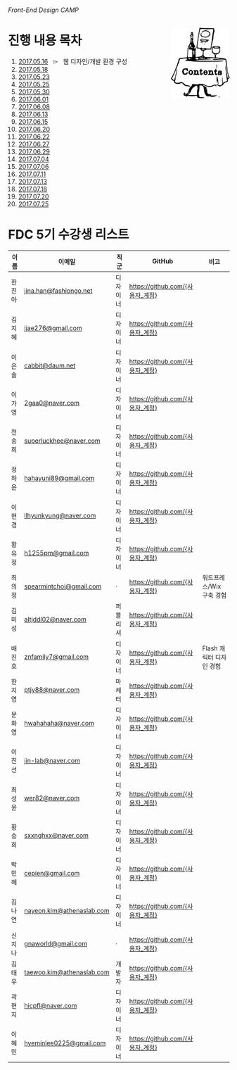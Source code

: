 ###### Front-End Design CAMP

<img src="../Assets/table-of-contents.png" alt="목차" align="right" width="134" height="160">

# 진행 내용 목차

1. [2017.05.16](./README/0516.md) &nbsp; ⌲ &nbsp; 웹 디자인/개발 환경 구성
1. [2017.05.18]() &nbsp;
1. [2017.05.23]() &nbsp;
1. [2017.05.25]() &nbsp;
1. [2017.05.30]() &nbsp;
1. [2017.06.01]() &nbsp;
1. [2017.06.08]() &nbsp;
1. [2017.06.13]() &nbsp;
1. [2017.06.15]() &nbsp;
1. [2017.06.20]() &nbsp;
1. [2017.06.22]() &nbsp;
1. [2017.06.27]() &nbsp;
1. [2017.06.29]() &nbsp;
1. [2017.07.04]() &nbsp;
1. [2017.07.06]() &nbsp;
1. [2017.07.11]() &nbsp;
1. [2017.07.13]() &nbsp;
1. [2017.07.18]() &nbsp;
1. [2017.07.20]() &nbsp;
1. [2017.07.25]() &nbsp;


# FDC 5기 수강생 리스트

이름 | 이메일 | 직군 | GitHub | 비고
--- | --- | --- | --- | ---
한진아 | jina.han@fashiongo.net    | 디자이너 | https://github.com/{사용자_계정} |
김지혜 | jjae276@gmail.com         | 디자이너 | https://github.com/{사용자_계정} |
이은솔 | cabbit@daum.net           | 디자이너 | https://github.com/{사용자_계정} |
이가영 | 2gaa0@naver.com           | 디자이너 | https://github.com/{사용자_계정} |
천송희 | superluckhee@naver.com    | 디자이너 | https://github.com/{사용자_계정} |
정하윤 | hahayuni89@gmail.com      | 디자이너 | https://github.com/{사용자_계정} |
이현경 | llhyunkyung@naver.com     | 디자이너 | https://github.com/{사용자_계정} |
황유정 | h1255pm@gmail.com         | 디자이너 | https://github.com/{사용자_계정} |
최의정 | spearmintchoi@gmail.com   | ·      | https://github.com/{사용자_계정} | 워드프레스/Wix 구축 경험
김미성 | altjddl02@naver.com       | 퍼블리셔 | https://github.com/{사용자_계정} |
배진호 | znfamily7@gmail.com       | 디자이너 | https://github.com/{사용자_계정} | Flash 캐릭터 디자인 경험
한지영 | ptjy88@naver.com          | 마케터  | https://github.com/{사용자_계정} |
문화영 | hwahahaha@naver.com       | 디자이너 | https://github.com/{사용자_계정} |
이진선 | jin-lab@naver.com         | 디자이너 | https://github.com/{사용자_계정} |
최성윤 | wer82@naver.com           | 디자이너 | https://github.com/{사용자_계정} |
황승희 | sxxnghxx@naver.com        | 디자이너 | https://github.com/{사용자_계정} |
박민혜 | cepien@gmail.com          | 디자이너 | https://github.com/{사용자_계정} |
김나연 | nayeon.kim@athenaslab.com | 디자이너 | https://github.com/{사용자_계정} |
신지나 | gnaworld@gmail.com        | ·      | https://github.com/{사용자_계정} |
김태우 | taewoo.kim@athenaslab.com | 개발자  | https://github.com/{사용자_계정} |
곽현지 | hicpfl@naver.com          | 디자이너 | https://github.com/{사용자_계정} |
이혜민 | hyeminlee0225@gmail.com   | 디자이너 | https://github.com/{사용자_계정} |
